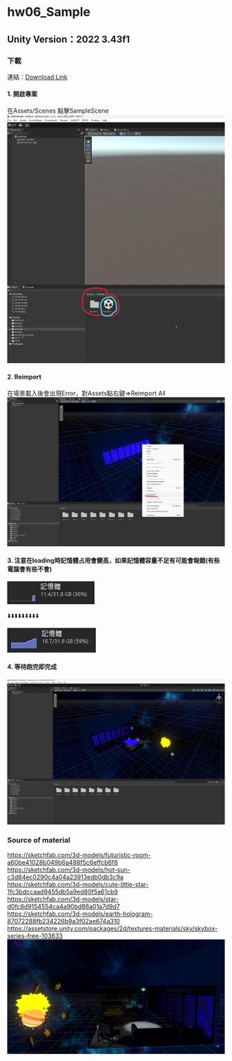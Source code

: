 # hw06_Sample

## Unity Version：2022 3.43f1

### 下載

連結：<a href="https://drive.google.com/file/d/1aolkKhoVxl_S8DoO5XOIQ_lJ5QfEA_iE/view?usp=sharing">Download Link</a>
#### 1. 開啟專案
在Assets/Scenes 點擊SampleScene
![image](https://github.com/kairaun/MocapWithUnity/blob/main/pic/1.jpg)
#### 2. Reimport
在場景載入後會出現Error，對Assets點右鍵=>Reimport All
![image](https://github.com/kairaun/MocapWithUnity/blob/main/pic/2.jpg)
#### 3. 注意在loading時記憶體占用會變高，如果記憶體容量不足有可能會報錯(有些電腦會有些不會)
<img src="https://github.com/kairaun/MocapWithUnity/blob/main/pic/3.jpg" />
<p text-align="center">⬇️⬇️⬇️⬇️⬇️⬇️⬇️⬇️⬇️</p>
<img src="https://github.com/kairaun/MocapWithUnity/blob/main/pic/4.jpg" />

#### 4. 等待跑完即完成
<img src="https://github.com/kairaun/MocapWithUnity/blob/main/pic/5.jpg" />

### Source of material
https://sketchfab.com/3d-models/futuristic-room-a60be41028b049b6a488f5c6effcb6f8</br>
https://sketchfab.com/3d-models/hot-sun-c3d84ec0290c4a04a23913edb0db3c9a</br>
https://sketchfab.com/3d-models/cute-little-star-1fc3bdccaad9455db5a9ed80f5a61cb9</br>
https://sketchfab.com/3d-models/star-d0fc8d9154554ca4a90bd86a01a7d9d7</br>
https://sketchfab.com/3d-models/earth-hologram-87072288fb234226b9a3f02ae674a310</br>
https://assetstore.unity.com/packages/2d/textures-materials/sky/skybox-series-free-103633
![image](https://github.com/kairaun/MocapWithUnity/blob/main/pic/scene.jpg)
